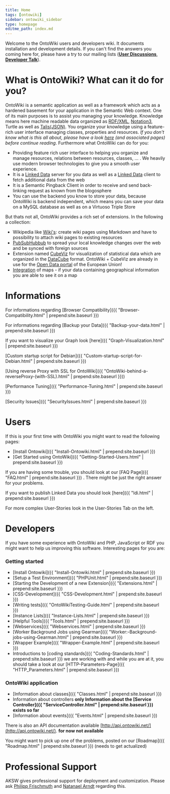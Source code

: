 ```yaml
---
title: Home
tags: [ontowiki]
sidebar: ontowiki_sidebar
type: homepage
editme_path: index.md
---
```

Welcome to the OntoWiki users and developers wiki. It documents installation and development details. If you can't find the answers you coming here for, please have a try to our mailing lists ([**User Discussions**](http://groups.google.com/group/ontowiki-user), [**Developer Talk**](http://lists.informatik.uni-leipzig.de/mailman/listinfo/ontowiki-dev)).

# What is OntoWiki? What can it do for you?

OntoWiki is a semantic application as well as a framework which acts as a hardened basement for your application in the Semantic Web context. One of its main purposes is to assist you managing your knowledge. Knowledge means here machine readable data organized as [RDF/XML](http://en.wikipedia.org/wiki/RDF/XML), [Notation3](http://en.wikipedia.org/wiki/Notation3), Turtle as well as [Talis(JSON)](http://docs.api.talis.com/platform-api/output-types/rdf-json). You organize your knowledge using a feature-rich user interface managing classes, properties and resources. *If you don't know what is this all about, please have a look [here](http://en.wikipedia.org/wiki/Semantic_Web) (and associated pages) before continue reading*. Furthermore what OntoWiki can do for you:

* Providing feature rich user interface to helping you organize and manage resources, relations between resources, classes, ... . We heavily use modern browser technologies to give you a smooth user experience.
* It is a [Linked Data](http://www.w3.org/standards/semanticweb/data) server for you data as well as a [Linked Data](http://www.w3.org/standards/semanticweb/data) client to fetch additional data from the web
* It is a Semantic Pingback Client in order to receive and send back-linking request as known from the blogosphere
* You can use the backend you know to store your data, because OntoWiki is backend independent, which means you can save your data on a MySQL database as well as on a Virtuoso Triple Store

But thats not all, OntoWiki provides a rich set of extensions. In the following a collection:

* Wikipedia like [Wiki's](https://github.com/AKSW/article.ontowiki/wiki): create wiki pages using Markdown and have to possibility to attach wiki pages to existing resources
* [PubSubHubbub](https://github.com/AKSW/pubsub.ontowiki#pubsubontowiki) to spread your local knowledge changes over the web and be synced with foreign sources
* Extension named [CubeViz](https://github.com/AKSW/cubeviz.ontowiki/wiki) for visualization of statistical data which are organized in the [DataCube](http://www.w3.org/TR/vocab-data-cube/) format. OntoWiki + CubeViz are already in use for the [Open Data portal](http://open-data.europa.eu/en/apps) of the European Union!
* [Integration](https://github.com/AKSW/map.ontowiki) of maps - if your data containing geographical information you are able to see it on a map

# Informations

For informations regarding [Browser Compatibility]({{ "Browser-Compatibility.html" | prepend:site.baseurl }})

For informations regarding [Backup your Data]({{ "Backup-your-data.html" | prepend:site.baseurl }})

If you want to visualize your Graph look [here]({{ "Graph-Visualization.html" | prepend:site.baseurl }})

[Custom startup script for Debian]({{ "Custom-startup-script-for-Debian.html" | prepend:site.baseurl }})

[Using reverse Proxy with SSL for OntoWiki]({{ "OntoWiki-behind-a-reverseProxy-(with-SSL).html" | prepend:site.baseurl }}))

[Performance Tuning]({{ "Performance-Tuning.html" | prepend:site.baseurl }})

[Security Issues]({{ "SecurityIssues.html" | prepend:site.baseurl }})



# Users

If this is your first time with OntoWiki you might want to read the following pages:

* [Install Ontowiki]({{ "Install-Ontowiki.html" | prepend:site.baseurl }})
* [Get Started using OntoWiki]({{ "Getting-Started-Users.html" | prepend:site.baseurl }})

If you are having some trouble, you should look at our [FAQ Page]({{ "FAQ.html" | prepend:site.baseurl }}) . There might be just the right answer for your problems.

If you want to publish Linked Data you should look [here]({{ "ldi.html" | prepend:site.baseurl }})

For more complex User-Stories look in the User-Stories Tab on the left.

# Developers

If you have some experience with OntoWiki and PHP, JavaScript or RDF you might want to help us improving this software. Interesting pages for you are:

### Getting started
* [Install Ontowiki]({{ "Install-Ontowiki.html" | prepend:site.baseurl }})
* [Setup a Test Environment]({{ "PHPUnit.html" | prepend:site.baseurl }})
* [Starting the Development of a new Extension]({{ "Extensions.html" | prepend:site.baseurl }})
* [CSS-Development]({{ "CSS-Development.html" | prepend:site.baseurl }})
* [Writing tests]({{ "OntoWikiTesting-Guide.html" | prepend:site.baseurl }})
* [Instance Lists]({{ "Instance-Lists.html" | prepend:site.baseurl }})
* [Helpful Tools]({{ "Tools.html" | prepend:site.baseurl }})
* [Webservices]({{ "Webservices.html" | prepend:site.baseurl }})
* [Worker Background Jobs using Gearman]({{ "Worker:-Background-jobs-using-Gearman.html" | prepend:site.baseurl }})
* [Wrapper Example]({{ "Wrapper-Example.html" | prepend:site.baseurl }})
* Introductions to [coding standards]({{ "Coding-Standards.html" | prepend:site.baseurl }}) we are working with and while you are at it, you should take a look at our [HTTP-Parameters-Page]({{ "HTTP_Parameters.html" | prepend:site.baseurl }})

### OntoWiki application
* [Information about classes]({{ "Classes.html" | prepend:site.baseurl }})
* Information about controllers **only Information about the [Service Controller]({{ "ServiceController.html" | prepend:site.baseurl }}) exists so far**
* [Information about events]({{ "Events.html" | prepend:site.baseurl }})

There is also an API documentation available [http://api.ontowiki.net/](http://api.ontowiki.net/). **for now not available**

You might want to pick up one of the problems, posted on our [Roadmap]({{ "Roadmap.html" | prepend:site.baseurl }}) (needs to get actualized)

# Professional Support
AKSW gives professional support for deployment and customization. Please ask [Philipp Frischmuth](http://aksw.org/PhilippFrischmuth) and [Natanael Arndt](http://aksw.org/NatanaelArndt) regarding this.
